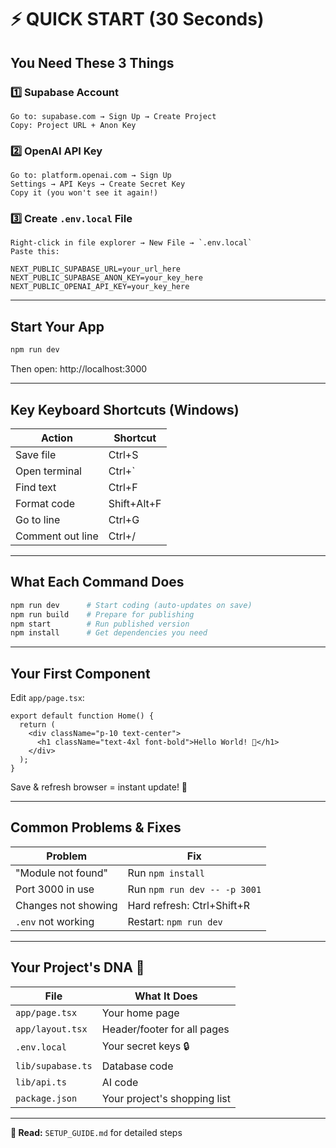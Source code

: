 # ⚡ QUICK START (30 Seconds)

## You Need These 3 Things

### 1️⃣ Supabase Account
```
Go to: supabase.com → Sign Up → Create Project
Copy: Project URL + Anon Key
```

### 2️⃣ OpenAI API Key
```
Go to: platform.openai.com → Sign Up
Settings → API Keys → Create Secret Key
Copy it (you won't see it again!)
```

### 3️⃣ Create `.env.local` File
```
Right-click in file explorer → New File → `.env.local`
Paste this:

NEXT_PUBLIC_SUPABASE_URL=your_url_here
NEXT_PUBLIC_SUPABASE_ANON_KEY=your_key_here
NEXT_PUBLIC_OPENAI_API_KEY=your_key_here
```

---

## Start Your App
```bash
npm run dev
```
Then open: http://localhost:3000

---

## Key Keyboard Shortcuts (Windows)

| Action | Shortcut |
|--------|----------|
| Save file | Ctrl+S |
| Open terminal | Ctrl+` |
| Find text | Ctrl+F |
| Format code | Shift+Alt+F |
| Go to line | Ctrl+G |
| Comment out line | Ctrl+/ |

---

## What Each Command Does

```bash
npm run dev      # Start coding (auto-updates on save)
npm run build    # Prepare for publishing
npm start        # Run published version
npm install      # Get dependencies you need
```

---

## Your First Component

Edit `app/page.tsx`:
```tsx
export default function Home() {
  return (
    <div className="p-10 text-center">
      <h1 className="text-4xl font-bold">Hello World! 👋</h1>
    </div>
  );
}
```

Save & refresh browser = instant update! 🚀

---

## Common Problems & Fixes

| Problem | Fix |
|---------|-----|
| "Module not found" | Run `npm install` |
| Port 3000 in use | Run `npm run dev -- -p 3001` |
| Changes not showing | Hard refresh: Ctrl+Shift+R |
| `.env` not working | Restart: `npm run dev` |

---

## Your Project's DNA 🧬

| File | What It Does |
|------|-------------|
| `app/page.tsx` | Your home page |
| `app/layout.tsx` | Header/footer for all pages |
| `.env.local` | Your secret keys 🔒 |
| `lib/supabase.ts` | Database code |
| `lib/api.ts` | AI code |
| `package.json` | Your project's shopping list |

---

**📖 Read:** `SETUP_GUIDE.md` for detailed steps
